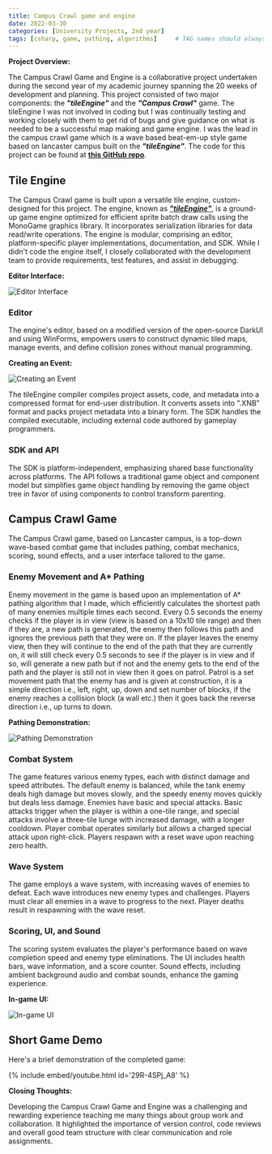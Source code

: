 ```yaml
---
title: Campus Crawl game and engine
date: 2022-03-30 
categories: [University Projects, 2nd year]
tags: [csharp, game, pathing, algorithms]     # TAG names should always be lowercase
---
```


**Project Overview:** 

The Campus Crawl Game and Engine is a collaborative project undertaken during the second year of my academic journey spanning the 20 weeks of development and planning. This project consisted of two major components: the ***"tileEngine"*** and the ***"Campus Crawl"*** game. The tileEngine I was not involved in coding but I was continually testing and working closely with them to get rid of bugs and give guidance on what is needed to be a successful map making and game engine. I was the lead in the campus crawl game which is a wave based beat-em-up style game based on lancaster campus built on the ***"tileEngine"***. The code for this project can be found at **[this GitHub repo](https://github.com/c272/campus-crawl)**.

## Tile Engine

The Campus Crawl game is built upon a versatile tile engine, custom-designed for this project. The engine, known as ***["tileEngine"](https://github.com/c272/tileEngine)***, is a ground-up game engine optimized for efficient sprite batch draw calls using the MonoGame graphics library. It incorporates serialization libraries for data read/write operations. The engine is modular, comprising an editor, platform-specific player implementations, documentation, and SDK. While I didn't code the engine itself, I closely collaborated with the development team to provide requirements, test features, and assist in debugging.

**Editor Interface:**  

![Editor Interface](https://michael-perdue.github.io/assets/editor.png)

### Editor

The engine's editor, based on a modified version of the open-source DarkUI and using WinForms, empowers users to construct dynamic tiled maps, manage events, and define collision zones without manual programming.

**Creating an Event:**

![Creating an Event](https://michael-perdue.github.io/assets/editorevent.png)

The tileEngine compiler compiles project assets, code, and metadata into a compressed format for end-user distribution. It converts assets into ".XNB" format and packs project metadata into a binary form. The SDK handles the compiled executable, including external code authored by gameplay programmers.

### SDK and API

The SDK is platform-independent, emphasizing shared base functionality across platforms. The API follows a traditional game object and component model but simplifies game object handling by removing the game object tree in favor of using components to control transform parenting.

## Campus Crawl Game

The Campus Crawl game, based on Lancaster campus, is a top-down wave-based combat game that includes pathing, combat mechanics, scoring, sound effects, and a user interface tailored to the game.

### Enemy Movement and A* Pathing

Enemy movement in the game is based upon an implementation of A* pathing algorithm that I made, which efficiently calculates the shortest path of many enemies multiple times each second. Every 0.5 seconds the enemy checks if the player is in view (view is based on a 10x10 tile range) and then if they are, a new path is generated, the enemy then follows this path and ignores the previous path that they were on. If the player leaves the enemy view, then they will continue to the end of the path that they are currently on, it will still check every 0.5 seconds to see if the player is in view and if so, will generate a new path but if not and the enemy gets to the end of the path and the player is still not in view then it goes on patrol. Patrol is a set movement path that the enemy has and is given at construction, it is a simple direction i.e., left, right, up, down and set number of blocks, if the enemy reaches a collision block (a wall etc.) then it goes back the reverse direction i.e., up turns to down.

**Pathing Demonstration:**

![Pathing Demonstration](https://michael-perdue.github.io/assets/PathingCampusCrawl.gif)

### Combat System

The game features various enemy types, each with distinct damage and speed attributes. The default enemy is balanced, while the tank enemy deals high damage but moves slowly, and the speedy enemy moves quickly but deals less damage. Enemies have basic and special attacks. Basic attacks trigger when the player is within a one-tile range, and special attacks involve a three-tile lunge with increased damage, with a longer cooldown. Player combat operates similarly but allows a charged special attack upon right-click. Players respawn with a reset wave upon reaching zero health.

### Wave System

The game employs a wave system, with increasing waves of enemies to defeat. Each wave introduces new enemy types and challenges. Players must clear all enemies in a wave to progress to the next. Player deaths result in respawning with the wave reset.

### Scoring, UI, and Sound

The scoring system evaluates the player's performance based on wave completion speed and enemy type eliminations. The UI includes health bars, wave information, and a score counter. Sound effects, including ambient background audio and combat sounds, enhance the gaming experience.

**In-game UI:**

![In-game UI](https://michael-perdue.github.io/assets/uibar.png)

## Short Game Demo

Here's a brief demonstration of the completed game:

{% include embed/youtube.html id='29R-4SPj_A8' %}


**Closing Thoughts:** 

Developing the Campus Crawl Game and Engine was a challenging and rewarding experience teaching me many things about group work and collaboration. It highlighted the importance of version control, code reviews and overall good team structure with clear communication and role assignments.
